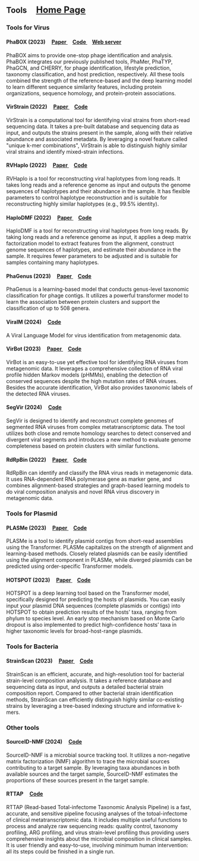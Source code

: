## Tools  &nbsp; &nbsp; <a href="https://yannisun.github.io/"> <font size="5"><u>Home Page</u> </font></a> 


### Tools for Virus

#### PhaBOX (2023) &nbsp; &nbsp; <a href="https://academic.oup.com/bioinformaticsadvances/article/3/1/vbad101/7235573?login=true"> <u>Paper</u> </a> &nbsp; &nbsp; <a href="https://github.com/KennthShang/PhaBOX"> <u>Code</u> </a> &nbsp; &nbsp; <a href="https://phage.ee.cityu.edu.hk/"> <u>Web server</u> </a> 
PhaBOX aims to provide one-stop phage identification and analysis. PhaBOX integrates our previously published tools, PhaMer, PhaTYP, PhaGCN, and CHERRY, for phage identification, lifestyle prediction, taxonomy classification, and host prediction, respectively. All these tools combined the strength of the reference-based and the deep learning model to learn different sequence similarity features, including protein organizations, sequence homology, and protein-protein associations.


#### VirStrain (2022)  &nbsp; &nbsp; <a href="https://genomebiology.biomedcentral.com/articles/10.1186/s13059-022-02609-x"> <u>Paper</u> </a>  &nbsp; &nbsp; <a href="https://github.com/dhcai21/RVHaplo](https://github.com/liaoherui/VirStrain"> <u>Code</u> </a>
VirStrain is a computational tool for identifying viral strains from short-read sequencing data. It takes a pre-built database and sequencing data as input, and outputs the strains present in the sample, along with their relative abundance and associated metadata. By leveraging a novel feature called "unique k-mer combinations", VirStrain is able to distinguish highly similar viral strains and identify mixed-strain infections.


#### RVHaplo (2022)  &nbsp; &nbsp; <a href="https://academic.oup.com/bioinformatics/article/38/8/2127/6528317"> <u>Paper</u> </a>  &nbsp; &nbsp; <a href="https://github.com/dhcai21/RVHaplo"> <u>Code</u> </a>
RVHaplo is a tool for reconstructing viral haplotypes from long reads. It takes long reads and a reference genome as input and outputs the genome sequences of haplotypes and their abundance in the sample. It has flexible parameters to control haplotype reconstruction and is suitable for reconstructing highly similar haplotypes (e.g., 99.5% identity).


#### HaploDMF (2022) &nbsp; &nbsp; <a href="https://academic.oup.com/bioinformatics/article/38/24/5360/6780015"> <u>Paper</u> </a>  &nbsp; &nbsp; <a href="https://github.com/dhcai21/HaploDMF"> <u>Code</u> </a>
HaploDMF is a tool for reconstructing viral haplotypes from long reads. By taking long reads and a reference genome as input, it applies a deep matrix factorization model to extract features from the alignment, construct genome sequences of haplotypes, and estimate their abundance in the sample. It requires fewer parameters to be adjusted and is suitable for samples containing many haplotypes.

#### PhaGenus (2023) &nbsp; &nbsp; <a href="https://academic.oup.com/bib/article/24/6/bbad408/7420494?login=true#425616568"> <u>Paper</u> </a>  &nbsp; &nbsp; <a href="https://github.com/jiaojiaoguan/phagenus"> <u>Code</u> </a>
PhaGenus is a learning-based model that conducts genus-level taxonomic classification for phage contigs. It utilizes a powerful transformer model to learn the association between protein clusters and support the classification of up to 508 genera. 


#### ViralM (2024) &nbsp; &nbsp; <a href="https://github.com/ChengPENG-wolf/ViraLM"> Code </a>
A Viral Language Model for virus identification from metagenomic data. 

#### VirBot (2023) &nbsp; &nbsp; <a href="https://doi.org/10.1093/bioinformatics/btad093"> <u>Paper</u> </a>  &nbsp; &nbsp; <a href="https://github.com/GreyGuoweiChen/VirBot"> <u>Code</u> </a>
VirBot is an easy-to-use yet effective tool for identifying RNA viruses from metagenomic data. It leverages a comprehensive collection of RNA viral profile hidden Markov models (pHMMs), enabling the detection of conserved sequences despite the high mutation rates of RNA viruses. Besides the accurate identification, VirBot also provides taxonomic labels of the detected RNA viruses.

#### SegVir (2024) &nbsp; &nbsp; <a href="https://github.com/HubertTang/SegVir"> <u>Code</u> </a>
SegVir is designed to identify and reconstruct complete genomes of segmented RNA viruses from complex metatranscriptomic data. The tool utilizes both close and remote homology searches to detect conserved and divergent viral segments and introduces a new method to evaluate genome completeness based on protein clusters with similar functions.

#### RdRpBin (2022) &nbsp; &nbsp; <a href="https://doi.org/10.1093/bib/bbac011"> <u>Paper</u> </a>  &nbsp; &nbsp; <a href="https://github.com/HubertTang/RdRpBin"> <u>Code</u> </a>
RdRpBin can identify and classify the RNA virus reads in metagenomic data. It uses RNA-dependent RNA polymerase gene as marker gene, and combines alignment-based strategies and graph-based learning models to do viral composition analysis and novel RNA virus discovery in metagenomic data.

### Tools for Plasmid

#### PLASMe (2023) &nbsp; &nbsp; <a href="https://doi.org/10.1093/nar/gkad578"> <u>Paper</u> </a>  &nbsp; &nbsp; <a href="https://github.com/HubertTang/PLASMe"> <u>Code</u> </a>
PLASMe is a tool to identify plasmid contigs from short-read assemblies using the Transformer. PLASMe capitalizes on the strength of alignment and learning-based methods. Closely related plasmids can be easily identified using the alignment component in PLASMe, while diverged plasmids can be predicted using order-specific Transformer models.

#### HOTSPOT (2023) &nbsp; &nbsp; <a href="https://academic.oup.com/bioinformatics/article/39/5/btad283/7136643?login=true"> <u>Paper</u> </a>  &nbsp; &nbsp; <a href="https://github.com/Orin-beep/HOTSPOT"> <u>Code</u> </a>

HOTSPOT is a deep learning tool based on the Transformer model, specifically designed for predicting the hosts of plasmids. You can easily input your plasmid DNA sequences (complete plasmids or contigs) into HOTSPOT to obtain prediction results of the hosts' taxa, ranging from phylum to species level. An early stop mechanism based on Monte Carlo dropout is also implemented to predict high-confidence hosts’ taxa in higher taxonomic levels for broad-host-range plasmids.

### Tools for Bacteria

#### StrainScan (2023) &nbsp; &nbsp; <a href="https://microbiomejournal.biomedcentral.com/articles/10.1186/s40168-023-01615-w"> <u>Paper</u> </a>  &nbsp; &nbsp; <a href="https://github.com/liaoherui/StrainScan"> <u>Code</u> </a>

StrainScan is an efficient, accurate, and high-resolution tool for bacterial strain-level composition analysis. It takes a reference database and sequencing data as input, and outputs a detailed bacterial strain composition report. Compared to other bacterial strain identification methods, StrainScan can efficiently distinguish highly similar co-existing strains by leveraging a tree-based indexing structure and informative k-mers.


### Other tools
#### SourceID-NMF (2024)  &nbsp; &nbsp; <a href="https://github.com/ZiyiHuang0708/SourceID-NMF"> <u>Code</u> </a>
SourceID-NMF is a microbial source tracking tool. It utilizes a non-negative matrix factorization (NMF) algorithm to trace the microbial sources contributing to a target sample. By leveraging taxa abundances in both available sources and the target sample, SourceID-NMF estimates the proportions of these sources present in the target sample.

#### RTTAP &nbsp; &nbsp; <a href="https://github.com/weijiang34/RTTAP"> <u>Code</u> </a>

RTTAP (Read-based Total-infectome Taxonomic Analysis Pipeline) is a fast, accurate, and sensitive pipeline focusing analyses of the totoal-infectome of clinical metatranscriptomic data. It includes multiple useful functions to process and analyze raw sequencing reads: quality control, taxonomy profiling, ARG profiling, and virus strain-level profiling thus providing users comprehensive insights about the microbial composition in clinical samples. It is user friendly and easy-to-use, involving minimum human intervention: all its steps could be finished in a single run. 



